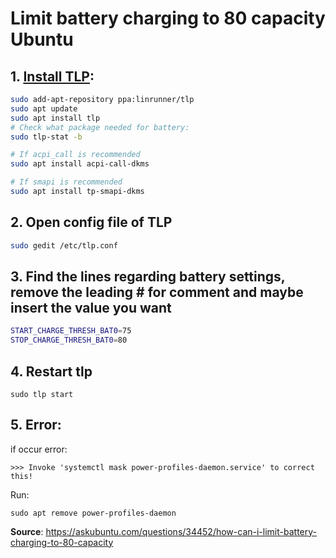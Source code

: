 # Limit battery charging to 80 capacity Ubuntu

## 1. [Install TLP](https://linrunner.de/tlp/faq/installation.html):
```bash
sudo add-apt-repository ppa:linrunner/tlp
sudo apt update
sudo apt install tlp
# Check what package needed for battery:
sudo tlp-stat -b

# If acpi_call is recommended
sudo apt install acpi-call-dkms

# If smapi is recommended
sudo apt install tp-smapi-dkms
```

## 2. Open config file of TLP
```bash
sudo gedit /etc/tlp.conf
```

## 3. Find the lines regarding battery settings, remove the leading # for comment and maybe insert the value you want
```bash
START_CHARGE_THRESH_BAT0=75
STOP_CHARGE_THRESH_BAT0=80
```

## 4. Restart tlp
```
sudo tlp start
```

## 5. Error: 
if occur error: 
```
>>> Invoke 'systemctl mask power-profiles-daemon.service' to correct this!
```

Run:
```
sudo apt remove power-profiles-daemon
```


**Source**: https://askubuntu.com/questions/34452/how-can-i-limit-battery-charging-to-80-capacity
